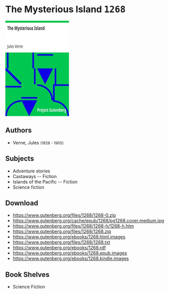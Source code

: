 # The Mysterious Island <kbd>1268</kbd>

![](./cover.medium.jpg "")

## Authors


 - Verne, Jules <small>(1828 - 1905)</small>

## Subjects


 - Adventure stories
 - Castaways -- Fiction
 - Islands of the Pacific -- Fiction
 - Science fiction

## Download


 - https://www.gutenberg.org/files/1268/1268-0.zip
 - https://www.gutenberg.org/cache/epub/1268/pg1268.cover.medium.jpg
 - https://www.gutenberg.org/files/1268/1268-h/1268-h.htm
 - https://www.gutenberg.org/files/1268/1268.zip
 - https://www.gutenberg.org/ebooks/1268.html.images
 - https://www.gutenberg.org/files/1268/1268.txt
 - https://www.gutenberg.org/ebooks/1268.rdf
 - https://www.gutenberg.org/ebooks/1268.epub.images
 - https://www.gutenberg.org/ebooks/1268.kindle.images

## Book Shelves


 - Science Fiction
